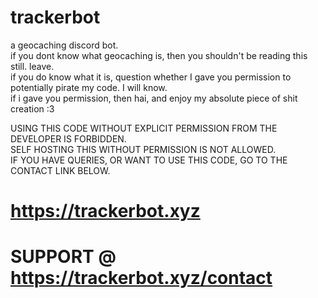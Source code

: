 # trackerbot    
a geocaching discord bot.     
if you dont know what geocaching is, then you shouldn't be reading this still. leave.     
if you do know what it is, question whether I gave you permission to potentially pirate my code. I will know.      
if i gave you permission, then hai, and enjoy my absolute piece of shit creation :3    

USING THIS CODE WITHOUT EXPLICIT PERMISSION FROM THE DEVELOPER IS FORBIDDEN.    
SELF HOSTING THIS WITHOUT PERMISSION IS NOT ALLOWED.        
IF YOU HAVE QUERIES, OR WANT TO USE THIS CODE, GO TO THE CONTACT LINK BELOW.          

# https://trackerbot.xyz
# SUPPORT @ https://trackerbot.xyz/contact
